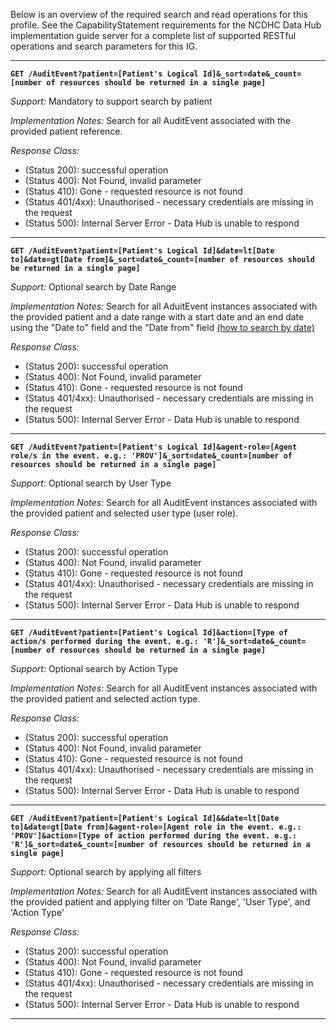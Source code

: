 Below is an overview of the required search and read operations for this profile. See the CapabilityStatement requirements for the NCDHC Data Hub implementation guide server for a complete list of supported RESTful operations and search parameters for this IG.


-----------
**`GET /AuditEvent?patient=[Patient's Logical Id]&_sort=date&_count=[number of resources should be returned in a single page]`**

*Support:* Mandatory to support search by patient

*Implementation Notes:*  Search for all AuditEvent associated with the provided patient reference.

*Response Class:*

-   (Status 200): successful operation
-   (Status 400): Not Found, invalid parameter
-   (Status 410): Gone - requested resource is not found
-   (Status 401/4xx): Unauthorised - necessary credentials are missing in the request
-   (Status 500): Internal Server Error - Data Hub is unable to respond

-----------

**`GET /AuditEvent?patient=[Patient's Logical Id]&date=lt[Date to]&date=gt[Date from]&_sort=date&_count=[number of resources should be returned in a single page]`**

*Support:* Optional search by Date Range

*Implementation Notes:*  Search for all AduitEvent instances associated with the provided patient and a date range with a start date and an end date using the "Date to" field and the "Date from" field [(how to search by date)]

*Response Class:*

-   (Status 200): successful operation
-   (Status 400): Not Found, invalid parameter
-   (Status 410): Gone - requested resource is not found
-   (Status 401/4xx): Unauthorised - necessary credentials are missing in the request
-   (Status 500): Internal Server Error - Data Hub is unable to respond

-----------

**`GET /AuditEvent?patient=[Patient's Logical Id]&agent-role=[Agent role/s in the event. e.g.: 'PROV']&_sort=date&_count=[number of resources should be returned in a single page]`**

*Support:* Optional search by User Type

*Implementation Notes:*  Search for all AuditEvent instances associated with the provided patient and selected user type (user role).

*Response Class:*

-   (Status 200): successful operation
-   (Status 400): Not Found, invalid parameter
-   (Status 410): Gone - requested resource is not found
-   (Status 401/4xx): Unauthorised - necessary credentials are missing in the request
-   (Status 500): Internal Server Error - Data Hub is unable to respond

-----------

**`GET /AuditEvent?patient=[Patient's Logical Id]&action=[Type of action/s performed during the event. e.g.: 'R']&_sort=date&_count=[number of resources should be returned in a single page]`**

*Support:* Optional search by Action Type

*Implementation Notes:*  Search for all AuditEvent instances associated with the provided patient and selected action type.

*Response Class:*

-   (Status 200): successful operation
-   (Status 400): Not Found, invalid parameter
-   (Status 410): Gone - requested resource is not found
-   (Status 401/4xx): Unauthorised - necessary credentials are missing in the request
-   (Status 500): Internal Server Error - Data Hub is unable to respond

-----------

**`GET /AuditEvent?patient=[Patient's Logical Id]&&date=lt[Date to]&date=gt[Date from]&agent-role=[Agent role in the event. e.g.: 'PROV']&action=[Type of action performed during the event. e.g.: 'R']&_sort=date&_count=[number of resources should be returned in a single page]`**

*Support:* Optional search by applying all filters

*Implementation Notes:*  Search for all AuditEvent instances associated with the provided patient and applying filter on 'Date Range', 'User Type', and 'Action Type'

*Response Class:*

-   (Status 200): successful operation
-   (Status 400): Not Found, invalid parameter
-   (Status 410): Gone - requested resource is not found
-   (Status 401/4xx): Unauthorised - necessary credentials are missing in the request
-   (Status 500): Internal Server Error - Data Hub is unable to respond

-----------


  [(how to search by reference)]: http://hl7.org/fhir/STU3/search.html#reference
  [(how to search by token)]: http://hl7.org/fhir/STU3/search.html#token
  [Composite Search Parameters]: http://hl7.org/fhir/search.html#combining
  [(how to search by date)]: http://hl7.org/fhir/STU3/search.html#date
  [(how to search by string)]: http://hl7.org/fhir/STU3/search.html#string

